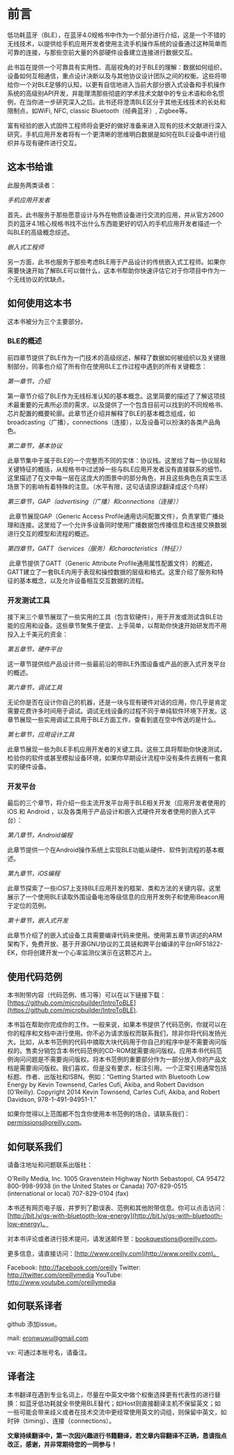 # 前言

​		低功耗蓝牙（BLE），在蓝牙4.0规格书中作为一个部分进行介绍，这是一个不错的无线技术，以提供给手机应用开发者使用主流手机操作系统的设备通过这种简单而可靠的连接，与那些空前大量的外部硬件设备建立连接进行数据交互。

​		此书旨在提供一个可靠具有实用性、高层视角的对于BLE的理解：数据如何组织，设备如何互相通信，重点设计决断以及与其他协议设计团队之间的权衡。这些将带给你一个对BLE足够的认知，以更有自信地进入当前大部分嵌入式设备和手机操作系统的高级别API开发，并能理清那些彻底的学术技术文献中的专业术语和命名惯例，在当你进一步研究深入之后。此书还将澄清BLE区分于其他无线技术的长处和限制点，如WiFi, NFC, classic Bluetooth（经典蓝牙）, Zigbee等。

​		富有经验的嵌入式固件工程师将会更好的做好准备来进入现有的技术文献进行深入研究，手机应用开发者将有一个更清晰的思维明白数据是如何在BLE设备中进行组织并与现有硬件进行交互。



## 这本书给谁

此服务两类读者：

*手机应用开发者*

​		首先，此书服务于那些愿意设计与外在物质设备进行交流的应用，并从官方2600页的蓝牙4.1核心规格书找不出什么东西能更好的切入的手机应用开发者描述一个叫BLE的高级概念综述。

*嵌入式工程师*

​		另一方面，此书也服务于那些考虑BLE用于产品设计的传统嵌入式工程师。如果你需要快速开始了解BLE可以做什么，这本书帮助你快速评估它对于你项目中作为一个无线协议的优缺点。



## 如何使用这本书

这本书被分为三个主要部分。

### BLE的概述

前四章节提供了BLE作为一门技术的高级综述，解释了数据如何被组织以及关键限制部分，同事也介绍了所有你在使用BLE工作过程中遇到的所有关键概念：

*第一章节，介绍*

​		第一章节介绍了BLE作为无线标准认知的基本概念。这里简要的描述了了解这项技术最重要的元素所必须的需求，以及提供了一个包含目前可以找到的不同规格书、芯片配置的概要轮廓。此章节还介绍并解释了BLE的基本概念组成，如broadcasting（广播），connections（连接），以及设备可以扮演的各类产品角色。

*第二章节，基本协议*

​		此章节集中于属于BLE的一个完整而不同的实体：协议栈。这里给了每一协议层和关键特征的概括，从规格书中过滤掉一些与BLE应用开发者没有直接联系的细节。这里描述了在文中每一层在这庞大的图景中的部分角色，并且这些角色在真实生活场景下的影响有着特殊的注意。（水平有限，这句话请原谅翻译成这个鸟样）

*第三章节，GAP（advertising（广播）和connections（连接））*

​		此章节展现GAP（Generic Access Profile通用访问配置文件），负责掌管广播处理和连接。这里给了一个允许多设备同时使用广播数据包传播信息和连接交换数据进行交互的模型和流程的概述。

*第四章节，GATT（services（服务）和characteristics（特征））*

​		此章节提供了GATT（Generic Attribute Profile通用属性配置文件）的概述，GATT建立了一套BLE内用于表现和操控数据的层级和格式。这里介绍了服务和特征的基本概念，以及允许设备相互交互数据的流程。

### 开发测试工具

接下来三个章节展现了一些实用的工具（包含软硬件），用于开发或测试含BLE功能的应用和设备。这些章节聚焦于便宜、上手简单，以帮助你快速开始研发而不用投入上千美元的资金：

*第五章节，硬件平台*

​		这一章节提供给产品设计师一些最前沿的带BLE外围设备或产品的嵌入式开发平台的概述。

*第六章节，调试工具*

​		无论你是否在设计你自己的机器，还是一块与现有硬件对话的应用，你几乎是肯定需要花费许多时间用于调试。调试无线设备的过程不同于单纯软件环境下开发。这章节展现一些实用调试工具用于BLE方面工作，查看到底在空中传送的是什么。

*第七章节，应用设计工具*

​		此章节展现一些为BLE手机应用开发者的关键工具。这些工具将帮助你快速测试，检验你的软件或甚至模拟设备环境，如果你早期设计流程中没有条件去拥有一套真实的硬件设备。

### 开发平台

最后的三个章节，将介绍一些主流开发平台用于BLE相关开发（应用开发者使用的iOS 和 Android ，以及各类用于产品设计和嵌入式硬件开发者使用的嵌入式平台）：

*第八章节，Android编程*

​		此章节提供一个在Android操作系统上实现BLE功能从硬件、软件到流程的基本概述。

*第九章节，iOS编程*

​		此章节探索了一些iOS7上支持BLE应用开发的框架、类和方法的关键内容。这里展示了一个使用BLE读取外围设备电池等级信息的应用开发例子和使用iBeacon用于定位的范例。

*第十章节，嵌入式开发*

​		此章节介绍了的嵌入式设备工具需要编译代码来使用。使用第五章节讲述的ARM架构下，免费开放、基于开源GNU协议的工具链和跨平台编译的平台nRF51822-EK，你将创建开发一个心率监测仪演示在这颗芯片上。



## 使用代码范例

本书附带内容（代码范例、练习等）可以在以下链接下载：[https://github.com/microbuilder/IntroToBLE](https://github.com/microbuilder/IntroToBLE).

本书旨在帮助你完成你的工作。一般来说，如果本书提供了代码范例，你就可以在你的程序和文档中进行使用。你不必为请求版权而联系我们，除非你将代码发扬光大。比如，从本书范例的代码中摘取大块代码用于你自己的程序中是不需要询问版权的。售卖分销包含本书代码范例的CD-ROM就需要询问版权。应用本书代码范例询问问题是不需要询问版权。将本书范例的重要部分作为一部分放入你的产品文档是需要询问版权。我们喜欢，但是没有要求，标注引用。一个正常引用通常包括标题、作者、出版社和ISBN。例如：“Getting Started with Bluetooth Low Energy by Kevin Townsend, Carles Cufí, Akiba, and Robert Davidson (O’Reilly). Copyright 2014 Kevin Townsend, Carles Cufí, Akiba, and Robert Davidson, 978-1-491-94951-1.”

如果你觉得以上范围都不包含你使用本书范例的场合，请联系我们：permissions@oreilly.com。



## 如何联系我们

请备注地址和问题联系出版社：

O’Reilly Media, Inc.
1005 Gravenstein Highway North
Sebastopol, CA 95472
800-998-9938 (in the United States or Canada)
707-829-0515 (international or local)
707-829-0104 (fax)

本书还有网页电子版，并罗列了勘误表、范例和其他附带信息。你可以点击访问：[http://bit.ly/gs-with-bluetooth-low-energy](http://bit.ly/gs-with-bluetooth-low-energy)。

对本书评论或者进行技术提问，请发送邮件至：bookquestions@oreilly.com。

更多信息，请直接访问：[http://www.oreilly.com](http://www.oreilly.com)。

Facebook: http://facebook.com/oreilly
Twitter: http://twitter.com/oreillymedia
YouTube: http://www.youtube.com/oreillymedia



## 如何联系译者

github 添加issue。

mail: eronwuwu@gmail.com

vx: 可通过本账号名，请备注。



## 译者注

本书翻译在遇到专业名词上，尽量在中英文中做个权衡选择更有代表性的进行替换：如蓝牙低功耗就全书使用BLE替代；如Host则直接翻译主机不保留英文；如一些可能会带来歧义或者在技术交流中更经常使用英文的词组，则保留中英文，如时钟（timing）、连接（connections）。

**文章持续翻译中，第一次因兴趣进行书籍翻译，若文章内容翻译不正确，恳请指点改正，感谢，并非常期待您的一同参与！**